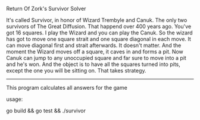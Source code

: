 Return Of Zork's Survivor Solver

It's called Survivor, in honor of Wizard Trembyle and Canuk.
The only two survivors of The Great Diffusion.
That happend over 400 years ago.
You've got 16 squares.
I play the Wizard and you can play the Canuk.
So the wizard has got to move one square strait and one square diagonal in each move.
It can move diagonal first and strait afterwards.
It doesn't matter.
And the moment the Wizard moves off a square, it caves in and forms a pit.
Now Canuk can jump to any unoccupied square and far sure to move into a pit and he's won.
And the object is to have all the squares turned into pits, except the one you will be sitting on.
That takes strategy.

--------------------------

This program calculates all answers for the game

usage:

go build && go test && ./survivor